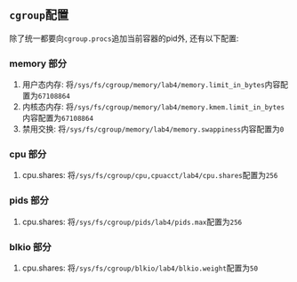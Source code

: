 ## `cgroup`配置

除了统一都要向`cgroup.procs`追加当前容器的pid外, 还有以下配置:

### memory 部分

1. 用户态内存: 将`/sys/fs/cgroup/memory/lab4/memory.limit_in_bytes`内容配置为`67108864`
2. 内核态内存: 将`/sys/fs/cgroup/memory/lab4/memory.kmem.limit_in_bytes`内容配置为`67108864`
3. 禁用交换: 将`/sys/fs/cgroup/memory/lab4/memory.swappiness`内容配置为`0`

### cpu 部分

1. cpu.shares: 将`/sys/fs/cgroup/cpu,cpuacct/lab4/cpu.shares`配置为`256`

### pids 部分

1. cpu.shares: 将`/sys/fs/cgroup/pids/lab4/pids.max`配置为`256`

### blkio 部分

1. cpu.shares: 将`/sys/fs/cgroup/blkio/lab4/blkio.weight`配置为`50`

